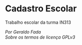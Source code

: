 # Cadastro Escolar
Trabalho escolar da turma IN313

*Por Geraldo Fada*</br>
*Sobre os termos de licença GPLv3*
